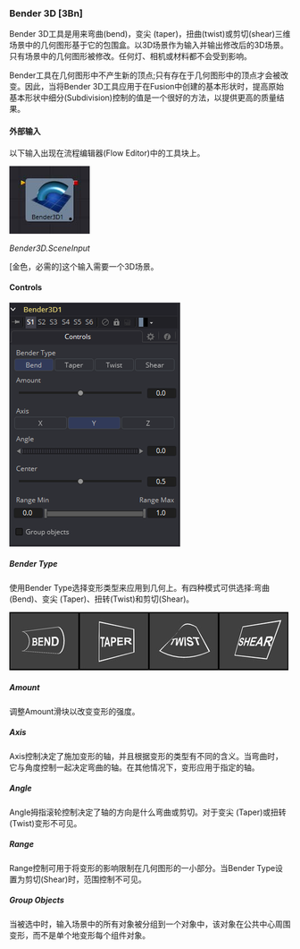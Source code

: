 ### Bender 3D [3Bn]

Bender 3D工具是用来弯曲(bend)，变尖 (taper)，扭曲(twist)或剪切(shear)三维场景中的几何图形基于它的包围盒。以3D场景作为输入并输出修改后的3D场景。只有场景中的几何图形被修改。任何灯、相机或材料都不会受到影响。

Bender工具在几何图形中不产生新的顶点;只有存在于几何图形中的顶点才会被改变。因此，当将Bender 3D工具应用于在Fusion中创建的基本形状时，提高原始基本形状中细分(Subdivision)控制的值是一个很好的方法，以提供更高的质量结果。

#### 外部输入

以下输入出现在流程编辑器(Flow Editor)中的工具块上。

 ![3Bn_tile](images/3Bn_tile.jpg)

*Bender3D.SceneInput*

[金色，必需的]这个输入需要一个3D场景。

#### Controls

![3Bn_Controls](images/3Bn_Controls.png)

##### Bender Type

使用Bender Type选择变形类型来应用到几何上。有四种模式可供选择:弯曲(Bend)、变尖 (Taper)、扭转(Twist)和剪切(Shear)。

![3Bn_BenderType](images/3Bn_BenderType.png)

##### Amount

调整Amount滑块以改变变形的强度。

##### Axis

Axis控制决定了施加变形的轴，并且根据变形的类型有不同的含义。当弯曲时，它与角度控制一起决定弯曲的轴。在其他情况下，变形应用于指定的轴。

##### Angle

Angle拇指滚轮控制决定了轴的方向是什么弯曲或剪切。对于变尖 (Taper)或扭转(Twist)变形不可见。

##### Range

Range控制可用于将变形的影响限制在几何图形的一小部分。当Bender Type设置为剪切(Shear)时，范围控制不可见。

##### Group Objects

当被选中时，输入场景中的所有对象被分组到一个对象中，该对象在公共中心周围变形，而不是单个地变形每个组件对象。
